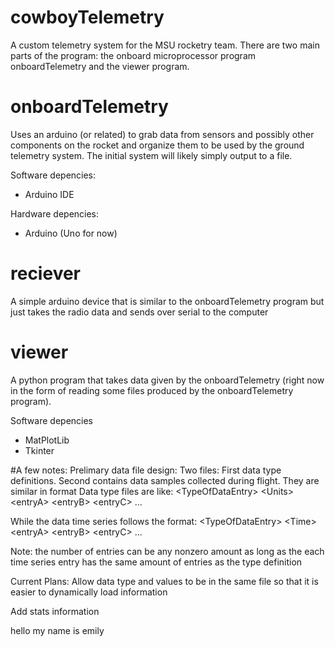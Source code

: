 # cowboyTelemetry
A custom telemetry system for the MSU rocketry team. There are two main parts of the program: the onboard microprocessor program onboardTelemetry and the viewer program.
# onboardTelemetry
Uses an arduino (or related) to grab data from sensors and possibly other components on the rocket and organize them to be used by the ground telemetry system.
The initial system will likely simply output to a file.

Software depencies:
- Arduino IDE

Hardware depencies:
- Arduino (Uno for now)

# reciever
A simple arduino device that is similar to the onboardTelemetry program but just takes the radio data and sends over serial to the computer

# viewer
A python program that takes data given by the onboardTelemetry (right now in the form of reading some files produced by the onboardTelemetry program).

Software depencies
- MatPlotLib
- Tkinter

#A few notes:
Prelimary data file design:
Two files:
First data type definitions.
Second contains data samples collected during flight.
They are similar in format
Data type files are like: 
\<TypeOfDataEntry\> \<Units\> \<entryA\> \<entryB\> \<entryC\> ...

While the data time series follows the format:
\<TypeOfDataEntry\> \<Time\> \<entryA\> \<entryB\> \<entryC\> ...

Note: the number of entries can be any nonzero amount as long as the each time series entry has the same amount of entries as the type definition

Current Plans:
Allow data type and values to be in the same file so that it is easier to dynamically load information

Add stats information

hello my name is emily
